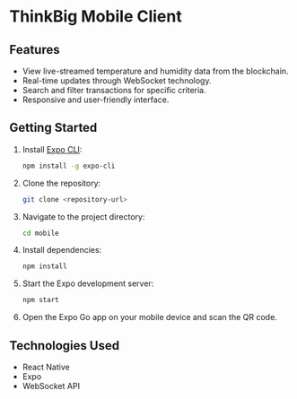 # ThinkBig Mobile Client

## Features

- View live-streamed temperature and humidity data from the blockchain.
- Real-time updates through WebSocket technology.
- Search and filter transactions for specific criteria.
- Responsive and user-friendly interface.

## Getting Started

1. Install [Expo CLI](https://docs.expo.dev/get-started/installation/):

   ```bash
   npm install -g expo-cli
   ```

2. Clone the repository:

   ```bash
   git clone <repository-url>
   ```

3. Navigate to the project directory:

   ```bash
   cd mobile
   ```

4. Install dependencies:

   ```bash
   npm install
   ```

5. Start the Expo development server:

   ```bash
   npm start
   ```

6. Open the Expo Go app on your mobile device and scan the QR code.

## Technologies Used

- React Native
- Expo
- WebSocket API